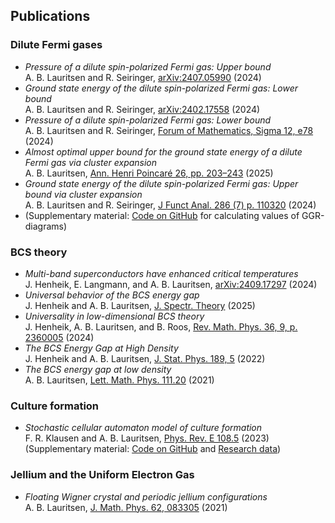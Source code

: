 ## Publications  

### Dilute Fermi gases 

 - *Pressure of a dilute spin-polarized Fermi gas: Upper bound*   
A. B. Lauritsen and R. Seiringer, [arXiv:2407.05990](https://doi.org/10.48550/arXiv.2407.05990) (2024)     
 - *Ground state energy of the dilute spin-polarized Fermi gas: Lower bound*    
A. B. Lauritsen and R. Seiringer, [arXiv:2402.17558](https://doi.org/10.48550/arXiv.2402.17558) (2024)   
 - *Pressure of a dilute spin-polarized Fermi gas: Lower bound*   
A. B. Lauritsen and R. Seiringer, [Forum of Mathematics, Sigma 12, e78](https://doi.org/10.1017/fms.2024.56) (2024)      
 - *Almost optimal upper bound for the ground state energy of a dilute Fermi gas via cluster expansion*    
A. B. Lauritsen, [Ann. Henri Poincaré 26, pp. 203–243](https://doi.org/10.1007/s00023-024-01450-1) (2025) 
 - *Ground state energy of the dilute spin-polarized Fermi gas: Upper bound via cluster expansion*    
A. B. Lauritsen and R. Seiringer, [J Funct Anal. 286 (7) p. 110320](https://doi.org/10.1016/j.jfa.2024.110320) (2024)    
 - (Supplementary material: [Code on GitHub](https://github.com/ABLauritsen/GGR-Diagrams) for calculating values of GGR-diagrams)

### BCS theory  

 - *Multi-band superconductors have enhanced critical temperatures*    
J. Henheik, E. Langmann, and A. B. Lauritsen, [arXiv:2409.17297](https://doi.org/10.48550/arXiv.2409.17297) (2024)    
 - *Universal behavior of the BCS energy gap*    
J. Henheik and A. B. Lauritsen, [J. Spectr. Theory](https://doi.org/10.4171/jst/540) (2025)   
 - *Universality in low-dimensional BCS theory*     
J. Henheik, A. B. Lauritsen, and B. Roos, [Rev. Math. Phys. 36, 9, p. 2360005](https://doi.org/10.1142/S0129055X2360005X) (2024)   
 - *The BCS Energy Gap at High Density*     
J. Henheik and A. B. Lauritsen, [J. Stat. Phys. 189, 5](https://doi.org/10.1007/s10955-022-02965-9) (2022)  
 - *The BCS energy gap at low density*    
A. B. Lauritsen, [Lett. Math. Phys. 111.20](https://doi.org/10.1007/s11005-021-01358-5) (2021)

### Culture formation

 - *Stochastic cellular automaton model of culture formation*  
F. R. Klausen and A. B. Lauritsen, [Phys. Rev. E 108.5](https://doi.org/10.1103/PhysRevE.108.054307) (2023)   
(Supplementary material: [Code on GitHub](https://github.com/FrederikRavnKlausen/model-for-culture-formation) and [Research data](https://doi.org/10.15479/AT:ISTA:12869))

### Jellium and the Uniform Electron Gas

 - *Floating Wigner crystal and periodic jellium configurations*    
A. B. Lauritsen, [J. Math. Phys. 62, 083305](https://doi.org/10.1063/5.0053494) (2021)
